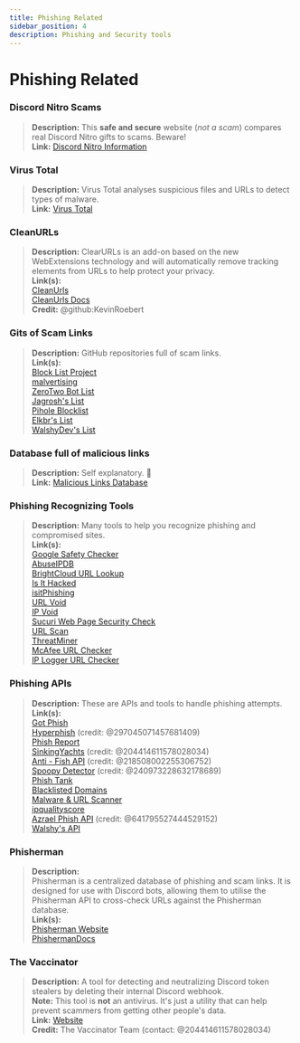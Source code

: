 ```yaml
---
title: Phishing Related 
sidebar_position: 4
description: Phishing and Security tools
---
```


# Phishing Related

### Discord Nitro Scams
> __Description:__ This **safe and secure** website (*not a scam*) compares real Discord Nitro gifts to scams. Beware!   <br/>
__Link:__ [Discord Nitro Information](https://dicsord.gq/)

### Virus Total
> __Description:__ Virus Total analyses suspicious files and URLs to detect types of malware.   <br/>
__Link:__ [Virus Total](https://www.virustotal.com/gui/home/upload)

### CleanURLs
> __Description:__ ClearURLs is an add-on based on the new WebExtensions technology and will automatically remove tracking elements from URLs to help protect your privacy.  <br/>
__Link(s):__  <br/>
[CleanUrls](https://github.com/ClearURLs/Addon)  <br/>
[CleanUrls Docs](https://docs.clearurls.xyz/latest/)  <br/>
__Credit:__ @github:KevinRoebert


### Gits of Scam Links
> __Description:__ GitHub repositories full of scam links.   <br/>
__Link(s):__  
[Block List Project](https://blocklistproject.github.io/Lists/)   <br/>
[malvertising](https://github.com/D09r/malvertising/blob/master/scam-domains.csv)   <br/>
[ZeroTwo Bot List](https://github.com/ZeroTwo-Bot/anti-fish-lists/)   <br/>
[Jagrosh's List](https://github.com/jagrosh/Vortex/tree/master/lists)   <br/>
[Pihole Blocklist](https://github.com/mhhakim/pihole-blocklist/)   <br/>
[Elkbr's List](https://github.com/elbkr/bad-websites)  <br/>
[WalshyDev's List](https://github.com/WalshyDev/Discord-bad-domains/blob/main/bad-domains.json)

### Database full of malicious links
> __Description:__ Self explanatory. 🔢   <br/>
__Link:__ [Malicious Links Database](https://urlhaus.abuse.ch/browse/)

### Phishing Recognizing Tools
> __Description:__ Many tools to help you recognize phishing and compromised sites.  <br/>
__Link(s):__ <br/>
[Google Safety Checker](https://transparencyreport.google.com/safe-browsing/search)  <br/>
[AbuseIPDB](https://www.abuseipdb.com/)  <br/>
[BrightCloud URL Lookup](https://www.brightcloud.com/tools/url-ip-lookup.php)  <br/>
[Is It Hacked](https://www.isithacked.com/)  <br/>
[isitPhishing](https://isitphishing.org/) <br/>
[URL Void](https://www.urlvoid.com/)  <br/>
[IP Void](https://www.ipvoid.com/)  <br/>
[Sucuri Web Page Security Check](https://unmask.sucuri.net/security-report/)  <br/>
[URL Scan](https://urlscan.io/)  <br/>
[ThreatMiner](https://www.threatminer.org/)  <br/>
[McAfee URL Checker](https://www.trustedsource.org/)  <br/>
[IP Logger URL Checker](https://iplogger.com/url-checker)

### Phishing APIs 
> __Description:__ These are APIs and tools to handle phishing attempts.   <br/>
__Link(s):__ <br/>
[Got Phish](http://gotphish.com/)   <br/>
[Hyperphish](https://api.hyperphish.com/docs) (credit: @297045071457681409)   <br/>
[Phish Report](https://phish.report/)   <br/>
[SinkingYachts](https://phish.sinking.yachts/docs) (credit: @204414611578028034)  <br/>
[Anti - Fish API](https://anti-fish.bitflow.dev/) (credit: @218508002255306752)   <br/>
[Spoopy Detector](https://spoopy.oceanlord.me/) (credit: @240973228632178689)   <br/>
[Phish Tank](https://phishtank.org/)   <br/>
[Blacklisted Domains](https://api.hyperphish.com/gimme-domains) <br/>
[Malware & URL Scanner](https://chrome.google.com/webstore/detail/malware-url-scanner/ianpniapgjchiheejeipopldaanbjicd) <br/>
[ipqualityscore](https://www.ipqualityscore.com/threat-feeds/malicious-url-scanner)  <br/>
[Azrael Phish API](https://phish.azrael.gg/) (credit: @641795527444529152)  <br/>
[Walshy's API](https://bad-domains.walshy.dev/)

### Phisherman 
> __Description:__   <br/>
Phisherman is a centralized database of phishing and scam links. It is designed for use with Discord bots, allowing them to utilise the Phisherman API to cross-check URLs against the Phisherman database.   <br/>
__Link(s):__   <br/>
[Phisherman Website](https://phisherman.gg/)   <br/>
[PhishermanDocs](https://docs.phisherman.gg/)

### The Vaccinator
> __Description:__ A tool for detecting and neutralizing Discord token stealers by deleting their internal Discord webhook. <br/>
__Note:__ This tool is **not** an antivirus. It's just a utility that can help prevent scammers from getting other people's data. <br/>
__Link:__ [Website](https://sketchy.tel/)  <br/>
__Credit:__ The Vaccinator Team (contact: @204414611578028034)

